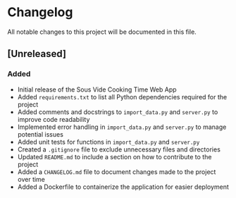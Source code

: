# Changelog

All notable changes to this project will be documented in this file.

## [Unreleased]

### Added
- Initial release of the Sous Vide Cooking Time Web App
- Added `requirements.txt` to list all Python dependencies required for the project
- Added comments and docstrings to `import_data.py` and `server.py` to improve code readability
- Implemented error handling in `import_data.py` and `server.py` to manage potential issues
- Added unit tests for functions in `import_data.py` and `server.py`
- Created a `.gitignore` file to exclude unnecessary files and directories
- Updated `README.md` to include a section on how to contribute to the project
- Added a `CHANGELOG.md` file to document changes made to the project over time
- Added a Dockerfile to containerize the application for easier deployment
